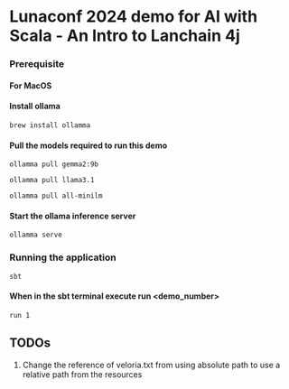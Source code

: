 # Lunaconf 2024 demo for AI with Scala - An Intro to Lanchain 4j

### Prerequisite

#### For MacOS

#### Install ollama
`brew install ollamma`

#### Pull the models required to run this demo
`ollamma pull gemma2:9b`

`ollamma pull llama3.1`

`ollamma pull all-minilm`

#### Start the ollama inference server
`ollamma serve`

### Running the application
`sbt`

#### When in the sbt terminal execute run <demo_number>
`run 1`


## TODOs

1. Change the reference of veloria.txt from using absolute path to use a relative path from the resources
